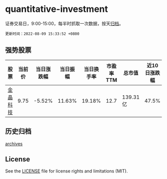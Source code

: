 # quantitative-investment

证券交易日，9:00-15:00，每半时抓取一次数据，按天[归档](archives)。

`更新时间：2022-08-09 15:33:52 +0800`

## 强势股票

|股票|当前价|当日涨跌幅|当日振幅|当日换手率|市盈率TTM|总市值|近10日涨跌幅|
|----|----|----|----|----|----|----|----|
|[金晶科技](https://xueqiu.com/S/SH600586)|9.75|-5.52%|11.63%|19.18%|12.7|139.31亿|47.5%|

## 历史归档

[archives](archives)

## License

See the [LICENSE](LICENSE) file for license rights and limitations (MIT).